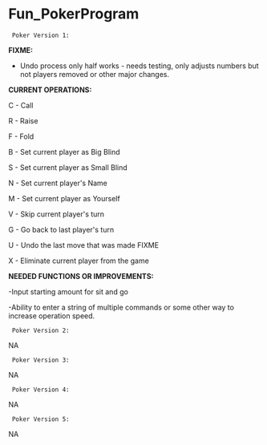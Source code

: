 # Fun_PokerProgram

     Poker Version 1:

**FIXME:**

 - Undo process only half works - needs testing, only adjusts numbers but not players removed or other major changes.


**CURRENT OPERATIONS:**


C - Call                     

R - Raise                     

F - Fold                       

B - Set current player as Big Blind     

S - Set current player as Small Blind   

N - Set current player's Name

M - Set current player as Yourself     

V - Skip current player's turn     

G - Go back to last player's turn

U - Undo the last move that was made FIXME

X - Eliminate current player from the game   





**NEEDED FUNCTIONS OR IMPROVEMENTS:**

-Input starting amount for sit and go

-Ability to enter a string of multiple commands or some other way to increase operation speed.



















     Poker Version 2:  
     
NA





















     Poker Version 3:     
     
NA

















     Poker Version 4:  
     
NA
















     Poker Version 5:       

NA
